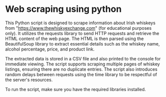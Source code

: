 # Web scraping using python
This Python script is designed to scrape information about Irish whiskeys from "https://www.thewhiskyexchange.com" (for educational purposes only). It utilizes the requests library to send HTTP requests and retrieve the HTML content of the web page. The HTML is then parsed using the BeautifulSoup library to extract essential details such as the whiskey name, alcohol percentage, price, and product link.

The extracted data is stored in a CSV file and also printed to the console for immediate viewing. The script supports scraping multiple pages of whiskey listings, ensuring there are no duplicate entries. The script also introduces random delays between requests using the time library to be respectful of the server's resources.

To run the script, make sure you have the required libraries installed.
